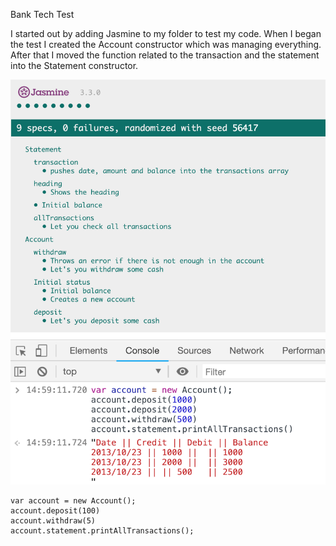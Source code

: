 Bank Tech Test

I started out by adding Jasmine to my folder to test my code.
When I began the test I created the Account constructor which was managing everything.
After that I moved the function related to the transaction and the statement into the Statement constructor.


![alt text](https://github.com/lucafrancesc/BankTechTest/blob/master/Screenshot%202019-01-15%20at%2015.00.07.png)

```
var account = new Account();
account.deposit(100)
account.withdraw(5)
account.statement.printAllTransactions();
```
